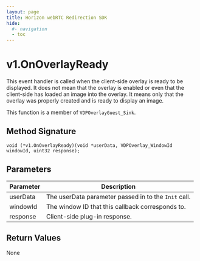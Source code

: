 ```yaml
---
layout: page
title: Horizon webRTC Redirection SDK
hide:
  #- navigation
  - toc
---
```

# v1.OnOverlayReady

This event handler is called when the client-side overlay is ready to be displayed. It does not mean that the overlay is enabled or even that the client-side has loaded an image into the overlay. It means only that the overlay was properly created and is ready to display an image.

This function is a member of `VDPOverlayGuest_Sink`.

## Method Signature
```
void (*v1.OnOverlayReady)(void *userData, VDPOverlay_WindowId windowId, uint32 response);
```

## Parameters

| Parameter | Description |
| --------- | ----------- |
| userData | The userData parameter passed in to the `Init` call. |
| windowId | The window ID that this callback corresponds to. |
| response | Client-side plug-in response. |

## Return Values

None

